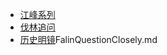 - [江峰系列]()
- [伐林追问](https://a2zitpro.github.io/content/FalinQuestionClosely)
- [历史明镜]()FalinQuestionClosely.md
[]()
